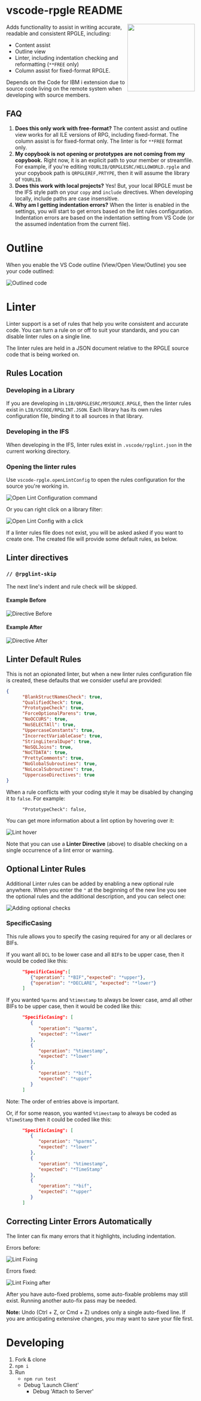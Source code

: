 # vscode-rpgle README

<img src="https://github.com/halcyon-tech/vscode-rpgle/blob/main/media/logo.png?raw=true" height="180px" align="right">

Adds functionality to assist in writing accurate, readable and consistent RPGLE, including:

* Content assist
* Outline view
* Linter, including indentation checking and reformatting (`**FREE` only)
* Column assist for fixed-format RPGLE.

Depends on the Code for IBM i extension due to source code living on the remote system when developing with source members.

## FAQ

1. **Does this only work with free-format?** The content assist and outline view works for all ILE versions of RPG, including fixed-format. The column assist is for fixed-format only. The linter is for `**FREE` format only.
2. **My copybook is not opening or prototypes are not coming from my copybook.** Right now, it is an explicit path to your member or streamfile. For example, if you're editing `YOURLIB/QRPGLESRC/HELLOWORLD.rpgle` and your copybook path is `QRPGLEREF,PRTYPE`, then it will assume the library of `YOURLIB`.
3. **Does this work with local projects?** Yes! But, your local RPGLE must be the IFS style path on your `copy` and `include` directives. When developing locally, include paths are case insensitive.
4. **Why am I getting indentation errors?** When the linter is enabled in the settings, you will start to get errors based on the lint rules configuration. Indentation errors are based on the indentation setting from VS Code (or the assumed indentation from the current file).

# Outline

When you enable the VS Code outline (View/Open View/Outline) you see your code outlined:

![Outlined code](assets/Outline_01.png)

# Linter

Linter support is a set of rules that help you write consistent and accurate code. You can turn a rule on or off to suit your standards, and you can disable linter rules on a single line.

The linter rules are held in a JSON document relative to the RPGLE source code that is being worked on.

## Rules Location

### Developing in a Library

If you are developing in `LIB/QRPGLESRC/MYSOURCE.RPGLE`, then the linter rules exist in `LIB/VSCODE/RPGLINT.JSON`. Each library has its own rules configuration file, binding it to all sources in that library. 

### Developing in the IFS

When developing in the IFS, linter rules exist in `.vscode/rpglint.json` in the current working directory.

### Opening the linter rules

Use `vscode-rpgle.openLintConfig` to open the rules configuration for the source you're working in.

![Open Lint Configuration command](./assets/OpenLintConfig.png)

Or you can right click on a library filter:

![Open Lint Config with a click](./assets/OpenLintConfig_02.png)

 If a linter rules file  does not exist, you will be asked asked if you want to create one. The created file will provide some default rules, as below.

## Linter directives

### `// @rpglint-skip`

   The next line's indent and rule check will be skipped.

#### Example Before

![Directive Before](./assets/DirectiveBefore.png)

#### Example After

![Directive After](./assets/DirectiveAfter.png)

## Linter Default Rules

   This is not an opionated linter, but when a new linter rules configuration file is created, these defaults that we consider useful are provided:

```json
{
      "BlankStructNamesCheck": true,
      "QualifiedCheck": true,
      "PrototypeCheck": true,
      "ForceOptionalParens": true,
      "NoOCCURS": true,
      "NoSELECTAll": true,
      "UppercaseConstants": true,
      "IncorrectVariableCase": true,
      "StringLiteralDupe": true,
      "NoSQLJoins": true,
      "NoCTDATA": true,
      "PrettyComments": true,
      "NoGlobalSubroutines": true,
      "NoLocalSubroutines": true,
      "UppercaseDirectives": true
}
```

When a rule conflicts with your coding style it may be disabled by changing it to `false`. For example:

```
      "PrototypeCheck": false,
```

You can get more information about a lint option by hovering over it:

![Lint hover](./assets/lintopt_01.png)

Note that you can use a **Linter Directive** (above) to disable checking on a single occurrence of a lint error or warning.

## Optional Linter Rules

Additional Linter rules can be added by enabling a new optional rule anywhere.  When you enter the `"` at the beginning of the new line you see the optional rules and the additional description, and you can select one:

![Adding optional checks](./assets/lintopt_02.png)

### SpecificCasing

This rule allows you to specify the casing required for any or all declares or BIFs.

If you want all `DCL` to be lower case and all `BIF`s to be upper case, then it would be coded like this:

```json
      "SpecificCasing":[
         {"operation": "*BIF","expected": "*upper"},
         {"operation": "*DECLARE", "expected": "*lower"}
      ]
```


If you wanted `%parms` and `%timestamp` to always be lower case, amd all other BIFs to be upper case, then it would be coded like this:

```json
      "SpecificCasing": [
         {
            "operation": "%parms",
            "expected": "*lower"
         },
         {
            "operation": "%timestamp",
            "expected": "*lower"
         },
         {
            "operation": "*bif",
            "expected": "*upper"
         }
      ]
```

 Note: The order of entries above is important.

 Or, if for some reason, you wanted `%timestamp` to always be coded as `%TimeStamp` then it could be coded like this:

```json
      "SpecificCasing": [
         {
            "operation": "%parms",
            "expected": "*lower"
         },
         {
            "operation": "%timestamp",
            "expected": "*TimeStamp"
         },
         {
            "operation": "*bif",
            "expected": "*upper"
         }
      ]
```

## Correcting Linter Errors Automatically

The linter can fix many errors that it highlights, including indentation.

Errors before:

![Lint Fixing](./assets/LintFix_01.png)

Errors fixed:

![Lint Fixing after](./assets/LintFix_02.png)

After you have auto-fixed problems, some auto-fixable problems may still exist. Running another auto-fix pass may be needed.

**Note:**  Undo (Ctrl + Z, or Cmd + Z) undoes only a single auto-fixed line. If you are anticipating extensive changes, you may want to save your file first. 
 
# Developing

1. Fork & clone
2. `npm i`
3. Run
   * `npm run test`
   * Debug 'Launch Client'
	 * Debug 'Attach to Server'